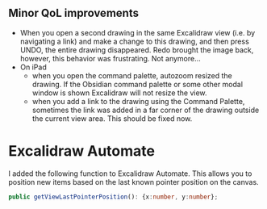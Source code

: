 ## Minor QoL improvements
- When you open a second drawing in the same Excalidraw view (i.e. by navigating a link) and make a change to this drawing, and then press UNDO, the entire drawing disappeared. Redo brought the image back, however, this behavior was frustrating. Not anymore...
- On iPad
  - when you open the command palette, autozoom resized the drawing. If the Obsidian command palette or some other modal window is shown Excalidraw will not resize the view.
  - when you add a link to the drawing using the Command Palette, sometimes the link was added in a far corner of the drawing outside the current view area. This should be fixed now.

# Excalidraw Automate
I added the following function to Excalidraw Automate. This allows you to position new items based on the last known pointer position on the canvas.
```typescript
public getViewLastPointerPosition(): {x:number, y:number};
```
